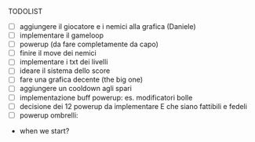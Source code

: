 TODOLIST  
- [ ] aggiungere il giocatore e i nemici alla grafica (Daniele)
- [ ] implementare il gameloop 
- [ ] powerup (da fare completamente da capo)
- [ ] finire il move dei nemici 
- [ ] implementare i txt dei livelli
- [ ] ideare il sistema dello score 
- [ ] fare una grafica decente (the big one)
- [ ] aggiungere un cooldown agli spari 
- [ ] implementazione buff powerup: es. modificatori bolle
- [ ] decisione dei 12 powerup da implementare E che siano fattibili e fedeli
- [ ] powerup ombrelli: 
- when we start?